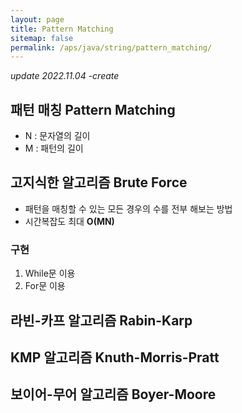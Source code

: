 ```yaml
---
layout: page
title: Pattern Matching
sitemap: false
permalink: /aps/java/string/pattern_matching/
---
```


*update 2022.11.04 -create*

## 패턴 매칭 Pattern Matching
- N : 문자열의 길이
- M : 패턴의 길이

## 고지식한 알고리즘 Brute Force
- 패턴을 매칭할 수 있는 모든 경우의 수를 전부 해보는 방법
- 시간복잡도 최대 **O(MN)**

### 구현
1. While문 이용
2. For문 이용

## 라빈-카프 알고리즘 Rabin-Karp

## KMP 알고리즘 Knuth-Morris-Pratt

## 보이어-무어 알고리즘 Boyer-Moore